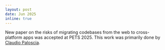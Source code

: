 ```yaml
---
layout: post
date: Jun 2025
inline: true
---
```


New paper on the risks of migrating codebases from the web to cross-platform apps was accepted at PETS 2025. This work was primarily done by [Claudio Paloscia](https://www.linkedin.com/in/claudio-paloscia/).

